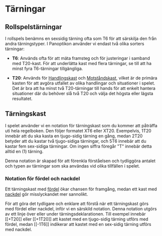 # Tärningar

## Rollspelstärningar

I rollspels benämns en sexsidig tärning ofta som T6 för att särskilja den från andra tärningstyper. I Panoptikon använder vi endast två olika sorters tärningar:

- **T6**: Används ofta för att mäta framsteg och för justeringar i samband med T20-kast. För att underlätta kast med flera tärningar, se till att ha minst fyra T6-tärningar tillgängliga.

- **T20**: Används för [Handlingskast](action-roll.md) och [Motståndskast](resistance-roll.md), vilket är de primära kasten för att avgöra utfallet av olika handlingar och situationer i spelet. Det är bra att ha minst två T20-tärningar till hands för att enkelt hantera situationer där du behöver slå två T20 och välja det högsta eller lägsta resultatet.

## Tärningskast

I spelet använder vi en notation för tärningskast som du kommer att påträffa uti hela regelboken. Den följer formatet XT6 eller XT20. Exempelvis, 1T20 innebär att du ska kasta en tjugo-sidig tärning en gång, medan 2T20 betyder att du kastar två tjugo-sidiga tärningar, och 5T6 innebär att du kastar fem sex-sidiga tärningar. Om ingen siffra föregår "T" innebär detta alltid en (1) tärning.

Denna notation är skapad för att förenkla förståelsen och tydliggöra antalet och typen av tärningar som ska användas vid olika tillfällen i spelet.

### Notation för fördel och nackdel

Ett tärningskast med [fördel](advantage-roll.md) ökar chansen för framgång, medan ett kast med [nackdel](disadvantage-roll.md) gör misslyckandet mer sannolikt.

För att göra det tydligare och enklare att förstå när ett tärningskast görs med fördel eller nackdel, inför vi en särskild notation. Denna notation utgörs av ett linje över eller under tärningsdeklarationen. Till exempel innebär [[+T20]] eller [[+1T20]] att kastet med en tjugo-sidig tärning utförs med fördel, medan [[-1T6]] indikerar att kastet med en sex-sidig tärning utförs med nackdel.
